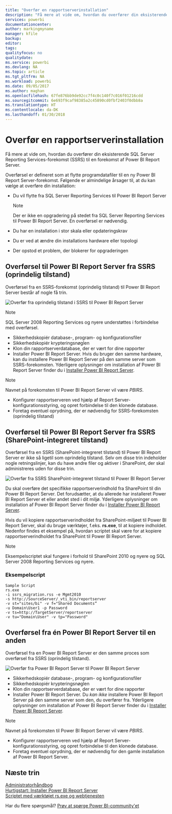 ```yaml
---
title: "Overfør en rapportserverinstallation"
description: "Få mere at vide om, hvordan du overfører din eksisterende SQL Server Reporting Services-forekomst til en forekomst af Power BI Report Server."
services: powerbi
documentationcenter: 
author: markingmyname
manager: kfile
backup: 
editor: 
tags: 
qualityfocus: no
qualitydate: 
ms.service: powerbi
ms.devlang: NA
ms.topic: article
ms.tgt_pltfrm: NA
ms.workload: powerbi
ms.date: 09/05/2017
ms.author: maghan
ms.openlocfilehash: 67fe876bb9de92cc7f4c0c140f7c016f01216cdd
ms.sourcegitcommit: 6e693f9caf98385a2c45890cd0fbf2403f0dbb8a
ms.translationtype: HT
ms.contentlocale: da-DK
ms.lasthandoff: 01/30/2018
---
```

# <a name="migrate-a-report-server-installation"></a>Overfør en rapportserverinstallation
Få mere at vide om, hvordan du overfører din eksisterende SQL Server Reporting Services-forekomst (SSRS) til en forekomst af Power BI Report Server.

Overførsel er defineret som at flytte programdatafiler til en ny Power BI Report Server-forekomst. Følgende er almindelige årsager til, at du kan vælge at overføre din installation:

* Du vil flytte fra SQL Server Reporting Services til Power BI Report Server
  
  > [!NOTE]
  > Der er ikke en opgradering på stedet fra SQL Server Reporting Services til Power BI Report Server. En overførsel er nødvendig.
  > 
  > 
* Du har en installation i stor skala eller opdateringskrav
* Du er ved at ændre din installations hardware eller topologi
* Der opstod et problem, der blokerer for opgraderingen

## <a name="migrating-to-power-bi-report-server-from-ssrs-native-mode"></a>Overførsel til Power BI Report Server fra SSRS (oprindelig tilstand)
Overførsel fra en SSRS-forekomst (oprindelig tilstand) til Power BI Report Server består af nogle få trin.

![](media/migrate-report-server/migrate-from-ssrs-native.png "Overfør fra oprindelig tilstand i SSRS til Power BI Report Server")

> [!NOTE]
> SQL Server 2008 Reporting Services og nyere understøttes i forbindelse med overførsel.
> 
> 

* Sikkerhedskopiér database-, program- og konfigurationsfiler
* Sikkerhedskopiér krypteringsnøglen
* Klon din rapportserverdatabase, der er vært for dine rapporter
* Installer Power BI Report Server. Hvis du bruger den samme hardware, kan du installere Power BI Report Server på den samme server som SSRS-forekomsten. Yderligere oplysninger om installation af Power BI Report Server finder du i [Installer Power BI Report Server](install-report-server.md).

> [!NOTE]
> Navnet på forekomsten til Power BI Report Server vil være *PBIRS*.
> 
> 

* Konfigurer rapportserveren ved hjælp af Report Server-konfigurationsstyring, og opret forbindelse til den klonede database.
* Foretag eventuel oprydning, der er nødvendig for SSRS-forekomsten (oprindelig tilstand)

## <a name="migration-to-power-bi-report-server-from-ssrs-sharepoint-integrated-mode"></a>Overførsel til Power BI Report Server fra SSRS (SharePoint-integreret tilstand)
Overførsel fra en SSRS (SharePoint-integreret tilstand) til Power BI Report Server er ikke så ligetil som oprindelig tilstand. Selv om disse trin indeholder nogle retningslinjer, kan du have andre filer og aktiver i SharePoint, der skal administreres uden for disse trin.

![](media/migrate-report-server/migrate-from-ssrs-sharepoint.png "Overfør fra SSRS SharePoint-integreret tilstand til Power BI Report Server")

Du skal overføre det specifikke rapportserverindhold fra SharePoint til din Power BI Report Server. Det forudsætter, at du allerede har installeret Power BI Report Server et eller andet sted i dit miljø. Yderligere oplysninger om installation af Power BI Report Server finder du i [Installer Power BI Report Server](install-report-server.md).

Hvis du vil kopiere rapportserverindholdet fra SharePoint-miljøet til Power BI Report Server, skal du bruge værktøjer, f.eks. **rs.exe**, til at kopiere indholdet. Nedenfor findes et eksempel på, hvordan scriptet skal være for at kopiere rapportserverindholdet fra SharePoint til Power BI Report Server.

> [!NOTE]
> Eksempelscriptet skal fungere i forhold til SharePoint 2010 og nyere og SQL Server 2008 Reporting Services og nyere.
> 
> 

### <a name="sample-script"></a>Eksempelscript
```
Sample Script
rs.exe
-i ssrs_migration.rss -e Mgmt2010
-s http://SourceServer/_vti_bin/reportserver
-v st="sites/bi" -v f="Shared Documents“
-u Domain\User1 -p Password
-v ts=http://TargetServer/reportserver
-v tu="Domain\User" -v tp="Password"
```

## <a name="migrateing-from-one-power-bi-report-server-to-another"></a>Overførsel fra én Power BI Report Server til en anden
Overførsel fra en Power BI Report Server er den samme proces som overførsel fra SSRS (oprindelig tilstand).

![](media/migrate-report-server/migrate-from-pbirs.png "Overfør fra Power BI Report Server til Power BI Report Server")

* Sikkerhedskopiér database-, program- og konfigurationsfiler
* Sikkerhedskopiér krypteringsnøglen
* Klon din rapportserverdatabase, der er vært for dine rapporter
* Installer Power BI Report Server. Du *kan ikke* installere Power BI Report Server på den samme server som den, du overfører fra. Yderligere oplysninger om installation af Power BI Report Server finder du i [Installer Power BI Report Server](install-report-server.md).

> [!NOTE]
> Navnet på forekomsten til Power BI Report Server vil være *PBIRS*.
> 
> 

* Konfigurer rapportserveren ved hjælp af Report Server-konfigurationsstyring, og opret forbindelse til den klonede database.
* Foretag eventuel oprydning, der er nødvendig for den gamle installation af Power BI Report Server.

## <a name="next-steps"></a>Næste trin
[Administratorhåndbog](admin-handbook-overview.md)  
[Hurtigstart: Installer Power BI Report Server](quickstart-install-report-server.md)  
[Scriptet med værktøjet rs.exe og webtjenesten](https://docs.microsoft.com/sql/reporting-services/tools/script-with-the-rs-exe-utility-and-the-web-service)

Har du flere spørgsmål? [Prøv at spørge Power BI-community'et](https://community.powerbi.com/)


